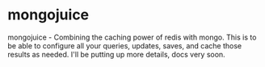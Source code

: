 mongojuice
==========

mongojuice - Combining the caching power of redis with mongo.  This is to be able to configure all your queries, updates, saves, and cache those results as needed.  I'll be putting up more details, docs very soon.  